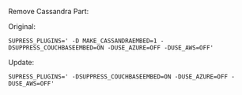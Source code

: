 Remove Cassandra Part:

Original:
```
SUPRESS_PLUGINS=' -D MAKE_CASSANDRAEMBED=1 -DSUPPRESS_COUCHBASEEMBED=ON -DUSE_AZURE=OFF -DUSE_AWS=OFF'
```
Update:
```
SUPRESS_PLUGINS=' -DSUPPRESS_COUCHBASEEMBED=ON -DUSE_AZURE=OFF -DUSE_AWS=OFF'
```

